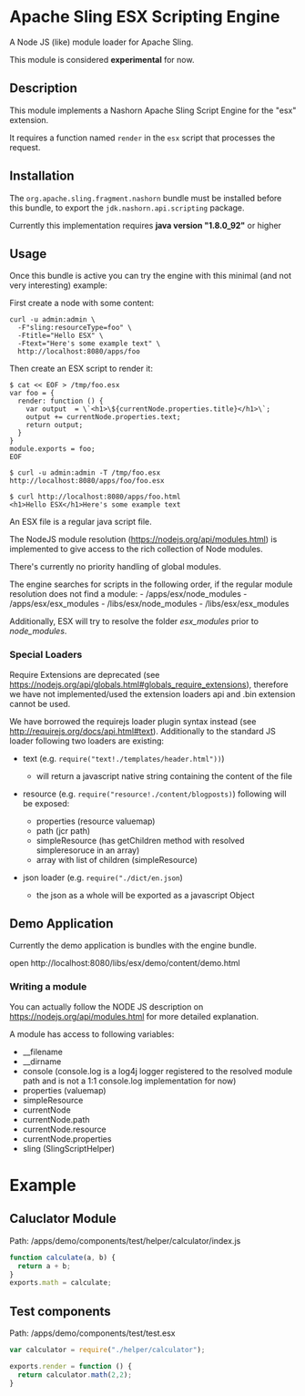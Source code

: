 <!--
/*
 * Licensed to the Apache Software Foundation (ASF) under one or more
 * contributor license agreements.  See the NOTICE file distributed with
 * this work for additional information regarding copyright ownership.
 * The ASF licenses this file to You under the Apache License, Version 2.0
 * (the "License"); you may not use this file except in compliance with
 * the License.  You may obtain a copy of the License at
 *
 *      http://www.apache.org/licenses/LICENSE-2.0
 *
 * Unless required by applicable law or agreed to in writing, software
 * distributed under the License is distributed on an "AS IS" BASIS,
 * WITHOUT WARRANTIES OR CONDITIONS OF ANY KIND, either express or implied.
 * See the License for the specific language governing permissions and
 * limitations under the License.
 */
-->
# Apache Sling ESX Scripting Engine

A Node JS (like) module loader for Apache Sling.

This module is considered **experimental** for now.

## Description
This module implements a Nashorn Apache Sling Script Engine for the "esx" extension.

It requires a function named `render` in the `esx` script that processes the 
request.

## Installation
The `org.apache.sling.fragment.nashorn` bundle must be installed before this bundle, to export the `jdk.nashorn.api.scripting` package.

Currently this implementation requires **java version "1.8.0_92"** or higher

## Usage
Once this bundle is active you can try the engine with this minimal (and not very interesting) example:

First create a node with some content:

    curl -u admin:admin \
      -F"sling:resourceType=foo" \
	  -Ftitle="Hello ESX" \
	  -Ftext="Here's some example text" \
	  http://localhost:8080/apps/foo

Then create an ESX script to render it:

    $ cat << EOF > /tmp/foo.esx
    var foo = {
      render: function () {
        var output  = \`<h1>\${currentNode.properties.title}</h1>\`;
        output += currentNode.properties.text;
        return output;     
      }
    }  
    module.exports = foo;
    EOF

    $ curl -u admin:admin -T /tmp/foo.esx http://localhost:8080/apps/foo/foo.esx

    $ curl http://localhost:8080/apps/foo.html
    <h1>Hello ESX</h1>Here's some example text


An ESX file is a regular java script file.

The NodeJS module resolution (https://nodejs.org/api/modules.html) is implemented to give access to the
rich collection of Node modules.

There's currently no priority handling of global modules.

The engine searches for scripts in the following order, if the regular module resolution does not find a module:
        - /apps/esx/node_modules
        - /apps/esx/esx_modules
        - /libs/esx/node_modules
        - /libs/esx/esx_modules

Additionally, ESX will try to resolve the folder *esx_modules* prior to *node_modules*.

### Special Loaders
Require Extensions are deprecated (see https://nodejs.org/api/globals.html#globals_require_extensions), therefore we have not implemented/used the extension loaders api and .bin extension cannot be used.

We have borrowed the requirejs loader plugin syntax instead (see http://requirejs.org/docs/api.html#text). Additionally to the standard JS loader following two loaders are existing:

- text (e.g. ```require("text!./templates/header.html"))```)
  - will return a javascript native string containing the content of the file
- resource  (e.g. ```require("resource!./content/blogposts)```)
  following will be exposed:
  - properties (resource valuemap)
  - path (jcr path)  
  - simpleResource (has getChildren method with resolved simpleresoruce in an array)
  - array with list of children (simpleResource)

- json loader  (e.g. ```require("./dict/en.json```)
  - the json as a whole will be exported as a javascript Object

##  Demo Application
Currently the demo application is bundles with the engine bundle.

open http://localhost:8080/libs/esx/demo/content/demo.html

### Writing a module
You can actually follow the NODE JS description on https://nodejs.org/api/modules.html for more detailed explanation.

A module has access to following variables:
- __filename
- __dirname
- console (console.log is a log4j logger registered to the resolved module path and is not a 1:1 console.log implementation for now)
- properties (valuemap)
- simpleResource
- currentNode
 - currentNode.path
 - currentNode.resource
 - currentNode.properties
- sling (SlingScriptHelper)


# Example
## Caluclator Module
Path: /apps/demo/components/test/helper/calculator/index.js
```javascript
function calculate(a, b) {
  return a + b;
}
exports.math = calculate;
```

## Test components
Path: /apps/demo/components/test/test.esx
```javascript
var calculator = require("./helper/calculator");

exports.render = function () {
  return calculator.math(2,2);
}
```
